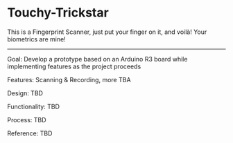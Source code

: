 # Touchy-Trickstar
This is a Fingerprint Scanner, just put your finger on it, and voilà! Your biometrics are mine!

***************************************************************************************************

Goal: Develop a prototype based on an Arduino R3 board while implementing features as the project proceeds

Features: Scanning & Recording, more TBA

Design: TBD

Functionality: TBD

Process: TBD

Reference: TBD
